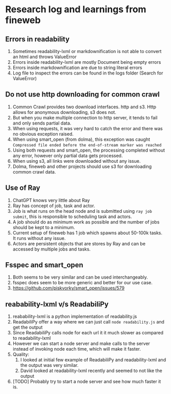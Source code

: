 # Research log and learnings from fineweb

## Errors in readability

1. Sometimes readability-lxml or markdownification is not able to convert an html and throws ValueError
2. Errors inside readability-lxml are mostly Document being empty errors
3. Errors inside markdownification are due to string literal errors
4. Log file to inspect the errors can be found in the logs folder (Search for ValueError)

## Do not use http downloading for common crawl

1. Common Crawl provides two download interfaces. http and s3. Http allows for anonymous downloading, s3 does not.
2. But when you make multiple connection to http server, it tends to fail and only sends partial data.
3. When using requests, it was very hard to catch the error and there was no obvious exception raised.
4. When using smart_open (from dolma), this exception was
   caught `Compressed file ended before the end-of-stream marker was reached`
5. Using both requests and smart_open, the processing completed without any error, however only partial data gets
   processed.
6. When using s3, all links were downloaded without any issue.
7. Dolma, fineweb and other projects should use s3 for downloading common crawl data.

## Use of Ray

1. ChatGPT knows very little about Ray
2. Ray has concept of job, task and actor.
3. Job is what runs on the head node and is submitted using `ray job submit`, this is responsible to scheduling task and
   actors.
4. A job should do as minimum work as possible and the number of jobs should be kept to a minimum.
5. Current setup of fineweb has 1 job which spawns about 50-100k tasks. It runs without any issue.
6. Actors are persistent objects that are stores by Ray and can be accessed by multiple jobs and tasks.

## Fsspec and smart_open

1. Both seems to be very similar and can be used interchangeably.
2. fsspec does seem to be more generic and better for our use case.
3. https://github.com/piskvorky/smart_open/issues/579

## reabability-lxml v/s ReadabiliPy

1. reabability-lxml is a python implementation of readability.js
2. ReadabiliPy offer a way where we can just call `node readability.js` and get the output
3. Since ReadabiliPy calls node for each url it it much slower as compared to readability-lxml
4. However we can start a node server and make calls to the server instead of invoking node each time, which will make
   it faster.
5. Quality:
   1. I looked at initial few example of ReadabiliPy and readability-lxml and the output was very similar.
   2. David looked at readability-lxml recently and seemed to not like the output
6. [TODO] Probably try to start a node server and see how much faster it is.